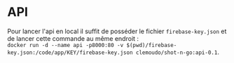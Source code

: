 # API

Pour lancer l'api en local il suffit de posséder le fichier `firebase-key.json` et de lancer cette commande au même endroit : \
`docker run -d --name api -p8000:80 -v $(pwd)/firebase-key.json:/code/app/KEY/firebase-key.json clemoudo/shot-n-go:api-0.1`.
